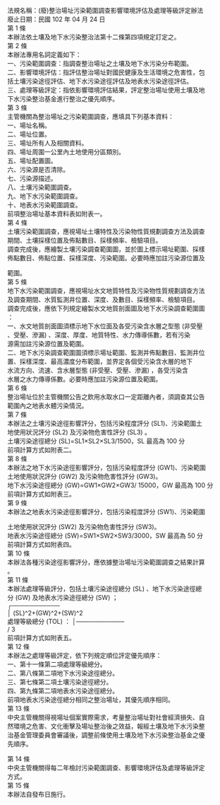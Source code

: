法規名稱：(廢)整治場址污染範圍調查影響環境評估及處理等級評定辦法  
廢止日期：民國 102 年 04 月 24 日  
第 1 條  
本辦法依土壤及地下水污染整治法第十二條第四項規定訂定之。  
第 2 條  
本辦法專用名詞定義如下：  
一、污染範圍調查：指調查整治場址之土壤及地下水污染分布範圍。  
二、影響環境評估：指評估整治場址對國民健康及生活環境之危害性，包  
括土壤污染途徑評估、地下水污染途徑評估及地表水污染途徑評估。  
三、處理等級評定：指依影響環境評估結果，評定整治場址使用土壤及地  
下水污染整治基金進行整治之優先順序。  
第 3 條  
主管機關為整治場址之污染範圍調查，應填具下列基本資料：  
一、場址名稱。  
二、場址位置。  
三、場址所有人及相關資料。  
四、場址周圍一公里內土地使用分區類別。  
五、場址配置圖。  
六、污染源是否清除。  
七、污染源描述。  
八、土壤污染範圍調查。  
九、地下水污染範圍調查。  
十、地表水污染範圍調查。  
前項整治場址基本資料表如附表一。  
第 4 條  
土壤污染範圍調查，應視場址土壤特性及污染物性質規劃調查方法及調查  
期間、土壤採樣位置及佈點數目、採樣頻率、檢驗項目。  
調查完成後，應繪製土壤污染調查範圍圖，並於圖上標示場址範圍、採樣  
佈點數目、佈點位置、採樣深度、污染範圍。必要時應加註污染源位置及  


範圍。  
第 5 條  
地下水污染範圍調查，應視場址水文地質特性及污染物性質規劃調查方法  
及調查期間、水質監測井位置、深度、及數目、採樣頻率、檢驗項目。  
調查完成後，應依下列規定繪製水文地質剖面圖及地下水污染調查範圍圖  
：  
一、水文地質剖面圖須標示地下水位面及各受污染含水層之型態 (非受壓  
、受壓、滲漏) 、深度、厚度、地質特性、水力傳導係數，若有污染  
源需加註污染源位置及範圍。  
二、地下水污染調查範圍圖須標示場址範圍、監測井佈點數目、監測井位  
置、採樣深度、最高濃度分布範圍，並界定各個受污染含水層的地下  
水流方向、流速、含水層型態 (非受壓、受壓、滲漏) ，各受污染含  
水層之水力傳導係數。必要時應加註污染源位置及範圍。  
第 6 條  
整治場址位於主管機關公告之飲用水取水口一定距離內者，須調查其公告  
範圍內之地表水體污染情況。  
第 7 條  
本辦法之土壤污染途徑影響評分，包括污染程度評分 (SL1)、污染範圍土  
地使用狀況評分 (SL2) 及污染物危害性評分 (SL3) 。  
土壤污染途徑總分 (SL)=SL1×SL2×SL3/1500，SL 最高為 100 分  
前項計算方式如附表二。  
第 8 條  
本辦法之地下水污染途徑影響評分，包括污染程度評分 (GW1)、污染範圍  
土地使用狀況評分 (GW2) 及污染物危害性評分 (GW3)。  
地下水污染途徑總分 (GW)=GW1×GW2×GW3/ 15000，GW 最高為 100 分  
前項計算方式如附表三。  
第 9 條  
本辦法之地表水污染途徑影響評分，包括污染程度評分 (SW1)、污染範圍  


土地使用狀況評分 (SW2) 及污染物危害性評分 (SW3)。  
地表水污染途徑總分 (SW)=SW1×SW2×SW3/3000，SW 最高為 50 分  
前項計算方式如附表四。  
第 10 條  
本辦法各種污染途徑影響評分，應依據整治場址污染範圍調查之結果計算  
。  
第 11 條  
本辦法處理等級評分，包括土壤污染途徑總分 (SL) 、地下水污染途徑總  
分 (GW) 及地表水污染途徑總分 (SW) ；  
┌───────────  
│ (SL)^2+(GW)^2+(SW)^2  
處理等級總分 (TOL) ： │───────────  
\/ 3  
前項計算方式如附表五。  
第 12 條  
本辦法之處理等級評定，依下列規定順位評定優先順序：  
一、第十一條第二項處理等級總分。  
二、第八條第二項地下水污染途徑總分。  
三、第七條第二項土壤污染途徑總分。  
四、第九條第二項地表水污染途徑總分。  
前項地表水污染途徑總分相同之整治場址，其優先順序相同。  
第 13 條  
中央主管機關得視場址個案實際需求，考量整治場址對社會經濟損失、自  
然環境之危害、文化衝擊及場址整治後之效益，報經土壤及地下水污染整  
治基金管理委員會審議後，調整前條使用土壤及地下水污染整治基金之優  
先順序。  


第 14 條  
中央主管機關得每二年檢討污染範圍調查、影響環境評估及處理等級評定  
方式。  
第 15 條  
本辦法自發布日施行。  


